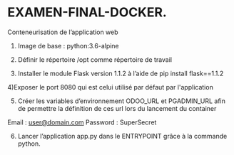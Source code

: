 # EXAMEN-FINAL-DOCKER.


 Conteneurisation de l’application web

1) Image de base : python:3.6-alpine



2) Définir le répertoire /opt comme répertoire de travail



3) Installer le module Flask version 1.1.2 à l’aide de pip install flask==1.1.2



4)Exposer le port 8080 qui est celui utilisé par défaut par l'application














5) Créer les variables d’environnement ODOO_URL et PGADMIN_URL afin de permettre la définition de ces url lors du lancement du container








Email : user@domain.com
Password : SuperSecret

6) Lancer l’application app.py dans le ENTRYPOINT grâce à la commande python.


